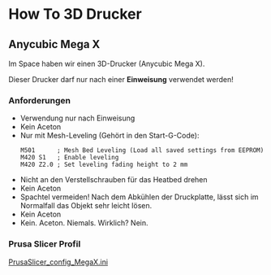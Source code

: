 # How To 3D Drucker

## Anycubic Mega X

Im Space haben wir einen 3D-Drucker (Anycubic Mega X).

Dieser Drucker darf nur nach einer **Einweisung** verwendet werden!

### Anforderungen

- Verwendung nur nach Einweisung
- Kein Aceton
- Nur mit Mesh-Leveling (Gehört in den Start-G-Code):
  ```
  M501      ; Mesh Bed Leveling (Load all saved settings from EEPROM)
  M420 S1   ; Enable leveling
  M420 Z2.0 ; Set leveling fading height to 2 mm
  ```
- Nicht an den Verstellschrauben für das Heatbed drehen
- Kein Aceton
- Spachtel vermeiden! Nach dem Abkühlen der Druckplatte, lässt sich im Normalfall das Objekt sehr leicht lösen.
- Kein Aceton
- Kein. Aceton. Niemals. Wirklich? Nein.

### Prusa Slicer Profil

[PrusaSlicer_config_MegaX.ini](https://github.com/Westwoodlabs/wiki/raw/master/wiki/Projekte/3D_Drucker/PrusaSlicer_config_MegaX.ini)
